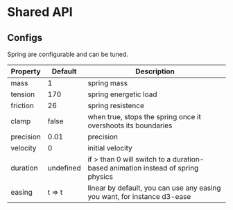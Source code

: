 # Shared API

## Configs

Spring are configurable and can be tuned.

| Property                  | Default | Description       |
| ------------------------- | ----------- | ------------- |
| mass                      | 1           | spring mass
| tension                   | 170         | spring energetic load
| friction                  | 26          | spring resistence
| clamp                     | false       | when true, stops the spring once it overshoots its boundaries
| precision                 | 0.01        | precision
| velocity                  | 0           | initial velocity
| duration                  | undefined    | if > than 0 will switch to a duration-based animation instead of spring physics
| easing                    | t => t      | linear by default, you can use any easing you want, for instance d3-ease